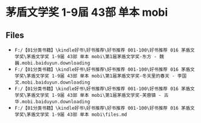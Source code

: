 # 茅盾文学奖 1-9届 43部 单本 mobi

## Files

- `F:/【01分类书籍】\kindle好书\好书推荐\好书推荐 001-100\好书推荐 016 茅盾文学奖\茅盾文学奖 1-9届 43部 单本 mobi\第1届茅盾文学奖-东方 - 魏巍.mobi.baiduyun.downloading`
- `F:/【01分类书籍】\kindle好书\好书推荐\好书推荐 001-100\好书推荐 016 茅盾文学奖\茅盾文学奖 1-9届 43部 单本 mobi\第1届茅盾文学奖-冬天里的春天 - 李国文.mobi.baiduyun.downloading`
- `F:/【01分类书籍】\kindle好书\好书推荐\好书推荐 001-100\好书推荐 016 茅盾文学奖\茅盾文学奖 1-9届 43部 单本 mobi\第1届茅盾文学奖-芙蓉镇 - 古华.mobi.baiduyun.downloading`
- `F:/【01分类书籍】\kindle好书\好书推荐\好书推荐 001-100\好书推荐 016 茅盾文学奖\茅盾文学奖 1-9届 43部 单本 mobi\files.md`
